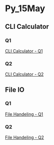 # Py_15May

## CLI Calculator
### Q1
[CLI Calculator - Q1](/Images/CLICalc_Q1.png)
### Q2
[CLI Calculator - Q2](/Images/CLICalc_Q2.png)

## File IO
### Q1
[File Handeling - Q1](/Images/FileIO_Q1.png)
### Q2
[File Handeling - Q2](/Images/FileIO_Q2.png)